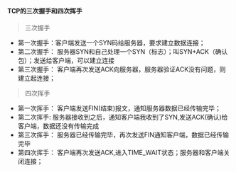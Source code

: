 #### TCP的三次握手和四次挥手

> 三次握手

- 第一次握手：客户端发送一个SYN码给服务器，要求建立数据连接；
- 第二次握手： 服务器SYN和自己处理一个SYN（标志）；叫SYN+ACK（确认包）；发送给客户端，可以建立连接
- 第三次握手： 客户端再次发送ACK向服务器，服务器验证ACK没有问题，则建立起连接；





> 四次挥手

- 第一次挥手： 客户端发送FIN(结束)报文，通知服务器数据已经传输完毕；
- 第二次挥手: 服务器接收到之后，通知客户端我收到了SYN,发送ACK(确认)给客户端，数据还没有传输完成
- 第三次挥手： 服务器已经传输完毕，再次发送FIN通知客户端，数据已经传输完毕
- 第四次挥手： 客户端再次发送ACK,进入TIME_WAIT状态；服务器和客户端关闭连接；


